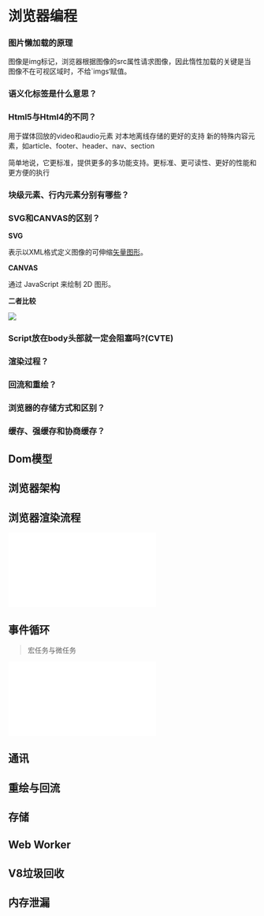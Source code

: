 # 浏览器编程


### **图片懒加载的原理**

图像是img标记，浏览器根据图像的src属性请求图像，因此惰性加载的关键是当图像不在可视区域时，不给`imgs‘赋值。



### 语义化标签是什么意思？



### Html5与Html4的不同？

用于媒体回放的video和audio元素 对本地离线存储的更好的支持 新的特殊内容元素，如article、footer、header、nav、section

简单地说，它更标准，提供更多的多功能支持。更标准、更可读性、更好的性能和更方便的执行



### 块级元素、行内元素分别有哪些？



### **SVG和CANVAS的区别？**

**SVG**

表示以XML格式定义图像的可伸缩[矢量图形](https://www.zhihu.com/search?q=矢量图形&search_source=Entity&hybrid_search_source=Entity&hybrid_search_extra={"sourceType":"article","sourceId":377142617})。

**CANVAS**

通过 JavaScript 来绘制 2D 图形。

**二者比较**

![](https://pic1.zhimg.com/80/v2-374b23ff80e81e5e870bb0f50b8ee16c_1440w.png)

### Script放在body头部就一定会阻塞吗?(CVTE)


### 渲染过程？

### 回流和重绘？

### 浏览器的存储方式和区别？

### 缓存、强缓存和协商缓存？





## Dom模型
## 浏览器架构

## 浏览器渲染流程
<iframe src="//player.bilibili.com/player.html?aid=292698078&bvid=BV18f4y1H7Zu&cid=398557102&page=1" scrolling="no" border="0" frameborder="no" framespacing="0" allowfullscreen="true"> </iframe>

## 事件循环

> 宏任务与微任务
<iframe src="//player.bilibili.com/player.html?aid=715423177&bvid=BV1eQ4y1d7mE&cid=335364837&page=1" scrolling="no" border="0" frameborder="no" framespacing="0" allowfullscreen="true"> </iframe>

## 通讯
## 重绘与回流
## 存储
## Web Worker
## V8垃圾回收
## 内存泄漏
